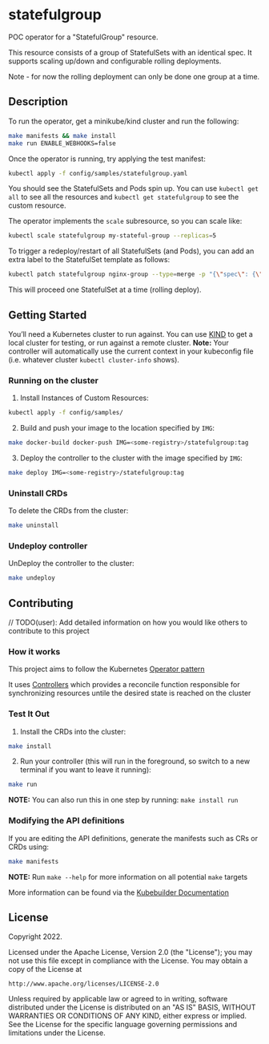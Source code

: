 # statefulgroup

POC operator for a "StatefulGroup" resource.

This resource consists of a group of StatefulSets with an identical spec. It supports scaling up/down
and configurable rolling deployments.

Note - for now the rolling deployment can only be done one group at a time.

## Description

To run the operator, get a minikube/kind cluster and run the following:
```sh
make manifests && make install
make run ENABLE_WEBHOOKS=false
```

Once the operator is running, try applying the test manifest:
```sh
kubectl apply -f config/samples/statefulgroup.yaml
```

You should see the StatefulSets and Pods spin up. You can use `kubectl get all` to see all the resources and `kubectl get statefulgroup` to see the custom resource.

The operator implements the `scale` subresource, so you can scale like:
```sh
kubectl scale statefulgroup my-stateful-group --replicas=5
```

To trigger a redeploy/restart of all StatefulSets (and Pods), you can add an extra label to the StatefulSet template as follows:
```sh
kubectl patch statefulgroup nginx-group --type=merge -p "{\"spec\": {\"statefulSetTemplate\": {\"template\": {\"metadata\": {\"labels\": {\"redeploy\": \"$(date +%s)\"}}}}}}"
```

This will proceed one StatefulSet at a time (rolling deploy).

## Getting Started
You’ll need a Kubernetes cluster to run against. You can use [KIND](https://sigs.k8s.io/kind) to get a local cluster for testing, or run against a remote cluster.
**Note:** Your controller will automatically use the current context in your kubeconfig file (i.e. whatever cluster `kubectl cluster-info` shows).

### Running on the cluster
1. Install Instances of Custom Resources:

```sh
kubectl apply -f config/samples/
```

2. Build and push your image to the location specified by `IMG`:
	
```sh
make docker-build docker-push IMG=<some-registry>/statefulgroup:tag
```
	
3. Deploy the controller to the cluster with the image specified by `IMG`:

```sh
make deploy IMG=<some-registry>/statefulgroup:tag
```

### Uninstall CRDs
To delete the CRDs from the cluster:

```sh
make uninstall
```

### Undeploy controller
UnDeploy the controller to the cluster:

```sh
make undeploy
```

## Contributing
// TODO(user): Add detailed information on how you would like others to contribute to this project

### How it works
This project aims to follow the Kubernetes [Operator pattern](https://kubernetes.io/docs/concepts/extend-kubernetes/operator/)

It uses [Controllers](https://kubernetes.io/docs/concepts/architecture/controller/) 
which provides a reconcile function responsible for synchronizing resources untile the desired state is reached on the cluster 

### Test It Out
1. Install the CRDs into the cluster:

```sh
make install
```

2. Run your controller (this will run in the foreground, so switch to a new terminal if you want to leave it running):

```sh
make run
```

**NOTE:** You can also run this in one step by running: `make install run`

### Modifying the API definitions
If you are editing the API definitions, generate the manifests such as CRs or CRDs using:

```sh
make manifests
```

**NOTE:** Run `make --help` for more information on all potential `make` targets

More information can be found via the [Kubebuilder Documentation](https://book.kubebuilder.io/introduction.html)

## License

Copyright 2022.

Licensed under the Apache License, Version 2.0 (the "License");
you may not use this file except in compliance with the License.
You may obtain a copy of the License at

    http://www.apache.org/licenses/LICENSE-2.0

Unless required by applicable law or agreed to in writing, software
distributed under the License is distributed on an "AS IS" BASIS,
WITHOUT WARRANTIES OR CONDITIONS OF ANY KIND, either express or implied.
See the License for the specific language governing permissions and
limitations under the License.

